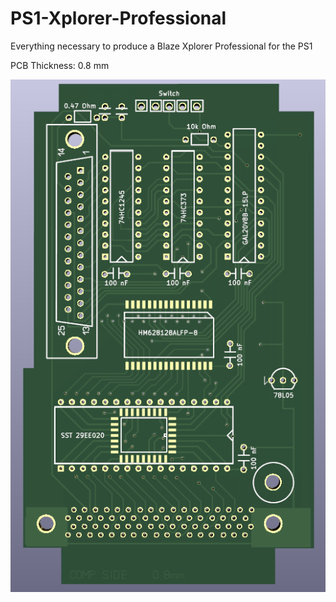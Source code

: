# PS1-Xplorer-Professional
Everything necessary to produce a Blaze Xplorer Professional for the PS1

PCB Thickness: 0.8 mm

![image](https://github.com/Modman/PS1-Xplorer-Professional/blob/main/PXT6.png)
